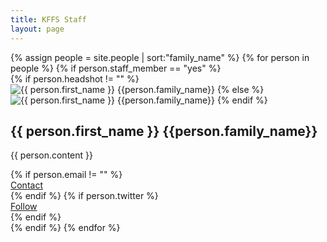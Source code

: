 ```yaml
---
title: KFFS Staff
layout: page
---
```


<div class="row">
{% assign people = site.people | sort:"family_name" %}
{% for person in people %}
{% if person.staff_member == "yes" %}
<div class="col-lg-4 col-md-6 mb-30px card-group">

<div class="card h-100">
<div class="maxthumb">
{% if person.headshot != "" %}
<img class="img-fluid" src="{{site.baseurl}}/{{person.headshot}}" alt="{{ person.first_name }} {{person.family_name}}">
{% else %}
<img class="img-fluid" src="{{site.baseurl}}/assets/images/blog-authors/unknown.png" alt="{{ person.first_name }} {{person.family_name}}">
{% endif %}
</div>

<div class="card-body">
<h2 class="card-title"><a class="text-dark">{{ person.first_name }} {{person.family_name}}</a></h2>
<p class="card-text">{{ person.content }}</p>    
</div>

<div class="card-footer">
<div class="wrapfooter">
<div class="row">
{% if person.email != "" %}
<div class="col-xs-6">
<a href="mailto:{{person.email}}">
   Contact <i class="fa fa-envelope fa-1x"></i>
</a>
</div>
{% endif %}
{% if person.twitter %}
<div class="col-xs-6">
<a href="https://twitter.com/{{person.twitter | replace:'@',''}}">
   Follow <i class="fab fa-twitter fa-1x"></i>
</a>
</div>
{% endif %}
</div>
</div>
</div>

</div>
</div>
{% endif %}
{% endfor %}
</div>